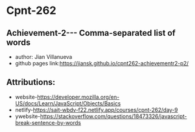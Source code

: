 # Cpnt-262
## Achievement-2--- Comma-separated list of words

- author: Jian Villanueva
- github pages link:https://jiansk.github.io/cpnt262-achievementr2-p2/

## Attributions:
- website-https://developer.mozilla.org/en-US/docs/Learn/JavaScript/Objects/Basics
- netlify-https://sait-wbdv-f22.netlify.app/courses/cpnt-262/day-9
- ywebsite-https://stackoverflow.com/questions/18473326/javascript-break-sentence-by-words
